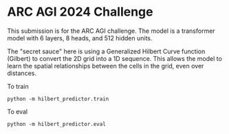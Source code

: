 # ARC AGI 2024 Challenge
This submission is for the ARC AGI challenge. The model is a transformer model with 6 layers, 8 heads, and 512 hidden units.

The "secret sauce" here is using a Generalized Hilbert Curve function (Gilbert) to convert the 2D grid into a 1D sequence. This allows the model to learn the spatial relationships between the cells in the grid, even over distances.

To train
```
python -m hilbert_predictor.train
```

To eval
```
python -m hilbert_predictor.eval

```
